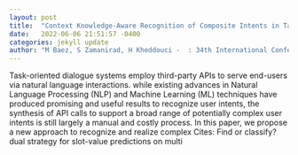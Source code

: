 ```yaml
---
layout: post
title:  "Context Knowledge-Aware Recognition of Composite Intents in Task-Oriented Human-Bot Conversations"
date:   2022-06-06 21:51:57 -0400
categories: jekyll update
author: "M Baez, S Zamanirad, H Kheddouci -  : 34th International Conference, CAiSE 2022, Leuven "
---
```

Task-oriented dialogue systems employ third-party APIs to serve end-users via natural language interactions. while existing advances in Natural Language Processing (NLP) and Machine Learning (ML) techniques have produced promising and useful results to recognize user intents, the synthesis of API calls to support a broad range of potentially complex user intents is still largely a manual and costly process. In this paper, we propose a new approach to recognize and realize complex 
Cites: Find or classify? dual strategy for slot-value predictions on multi